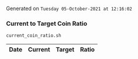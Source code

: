 Generated on `Tuesday 05-October-2021 at 12:16:02`

### Current to Target Coin Ratio
`current_coin_ratio.sh`

Date|Current|Target|Ratio
---|---|---|---
